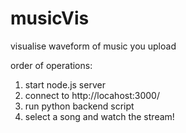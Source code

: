 # musicVis
visualise waveform of music you upload


order of operations:
1. start node.js server
2. connect to http://locahost:3000/
3. run python backend script
4. select a song and watch the stream!
